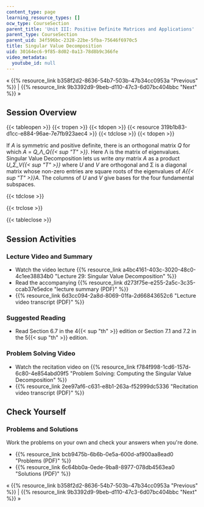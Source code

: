 ```yaml
---
content_type: page
learning_resource_types: []
ocw_type: CourseSection
parent_title: 'Unit III: Positive Definite Matrices and Applications'
parent_type: CourseSection
parent_uid: 34f596bc-2328-22be-5fba-75646f6970c5
title: Singular Value Decomposition
uid: 30164ec6-9f85-8d02-0a13-78d8b9c366fe
video_metadata:
  youtube_id: null
---
```


« {{% resource_link b358f2d2-8636-54b7-503b-47b34cc0953a "Previous" %}} | {{% resource_link 9b3392d9-9beb-d110-47c3-6d07bc404bbc "Next" %}} »

Session Overview
----------------

{{< tableopen >}}
{{< tropen >}}
{{< tdopen >}}
{{< resource 319b1b83-d1cc-e884-96ae-7e7fb923aec4 >}}
{{< tdclose >}}
{{< tdopen >}}


If _A_ is symmetric and positive definite, there is an orthogonal matrix _Q_ for which _A_ = _Q_Λ_Q{{< sup "T" >}}_. Here Λ is the matrix of eigenvalues. Singular Value Decomposition lets us write _any_ matrix _A_ as a product _U_Σ_V{{< sup "T" >}}_ where _U_ and _V_ are orthogonal and Σ is a diagonal matrix whose non-zero entries are square roots of the eigenvalues of _A{{< sup "T" >}}A_. The columns of _U_ and _V_ give bases for the four fundamental subspaces.


{{< tdclose >}}

{{< trclose >}}

{{< tableclose >}}

Session Activities
------------------

### Lecture Video and Summary

*   Watch the video lecture {{% resource_link a4bc4161-403c-3020-48c0-4c1ee38834b0 "Lecture 29: Singular Value Decomposition" %}}
*   Read the accompanying {{% resource_link d273f75e-e255-2a5c-3c35-ccab37e5edce "lecture summary (PDF)" %}}
*   {{% resource_link 6d3cc094-2a8d-8069-01fa-2d66843652c6 "Lecture video transcript (PDF)" %}}

### Suggested Reading

*   Read Section 6.7 in the 4{{< sup "th" >}} edition or Section 7.1 and 7.2 in the 5{{< sup "th" >}} edition.

### Problem Solving Video

*   Watch the recitation video on {{% resource_link f784f998-1cd6-157d-6c80-4e854abd09f5 "Problem Solving: Computing the Singular Value Decomposition" %}}
*   {{% resource_link 2ee97af6-c631-e8b1-263a-f52999dc5336 "Recitation video transcript (PDF)" %}}

Check Yourself
--------------

### Problems and Solutions

Work the problems on your own and check your answers when you're done.

*   {{% resource_link bcb9475b-6b6b-0e5a-600d-af900aa8ead0 "Problems (PDF)" %}}
*   {{% resource_link 6c64bb0a-0ede-9ba8-8977-078db4563ea0 "Solutions (PDF)" %}}

« {{% resource_link b358f2d2-8636-54b7-503b-47b34cc0953a "Previous" %}} | {{% resource_link 9b3392d9-9beb-d110-47c3-6d07bc404bbc "Next" %}} »